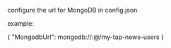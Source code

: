 configure the url for MongoDB in config.json

example:

{
  "MongodbUrl": mongodb://<dbuser>:<dbpassword>@<account>/my-tap-news-users
}

